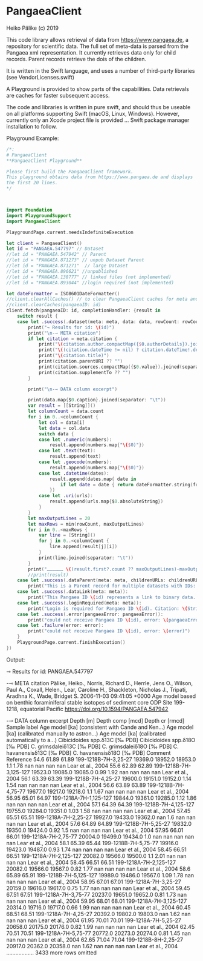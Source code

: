 #  PangaeaClient

Heiko Pälike (c) 2019

This code library allows retrieval of data from https://www.pangaea.de, a repository for
scientific data. The full set of meta-data is parsed from the Pangaea xml representation.
It currently retrieves data only for child records. Parent records retrieve the dois of the children.

It is written in the Swift language, and uses a number of third-party libraries 
(see VendorLicenses.swift)

A Playground is provided to show parts of the capabilities. Data retrievals are caches
for faster subsequent access.

The code and libraries is written in pure swift, and should thus be useable on all platforms
supporting Swift (macOS, Linux, Windows). However, currently only an Xcode project 
file is provided … Swift package manager installation to follow.

Playground Example: 

```swift
/*:
# PangaeaClient
**PangaeaClient Playground**

Please first build the PangaeaClient framework.
This playground obtains data from https://www.pangaea.de and displays
the first 20 lines.
*/



import Foundation
import PlaygroundSupport
import PangaeaClient

PlaygroundPage.current.needsIndefiniteExecution

let client = PangaeaClient()
let id = "PANGAEA.547797" // Dataset
//let id = "PANGAEA.547942" // Parent
//let id = "PANGAEA.871273" // unpub Dataset Parent
//let id = "PANGAEA.871271"  // large Dataset
//let id = "PANGAEA.896621" //unpublished
//let id = "PANGAEA.138777" // linked files (not implemented)
//let id = "PANGAEA.893044" //login required (not implemented)

let dateFormatter = ISO8601DateFormatter()
//client.clearAllCaches() // to clear PangaeaClient caches for meta and data
//client.clearCaches(pangaeaID: id)
client.fetch(pangaeaID: id, completionHandler: {result in
	switch result {
	case let .success(.dataset(meta: meta, data: data, rowCount: rowCount)):
		print("⇾ Results for id: \(id)")
		print("\n-⇾ META citation")
		if let citation = meta.citation {
			print("\(citation.author.compactMap({$0.authorDetails}).joined(separator: ", "))")
			print("\((citation.dateTime != nil) ? citation.dateTime!.description : "")")
			print("\(citation.title)")
			print(citation.parentURI ?? "")
			print(citation.sources.compactMap({$0.value}).joined(separator: ", "))
			print(citation.supplementTo ?? "")
		}

		print("\n-⇾ DATA column excerpt")

		print(data.map{$0.caption}.joined(separator: "\t"))
		var result = [[String]]()
		let columnCount = data.count
		for i in 0..<columnCount {
			let col = data[i]
			let data = col.data
			switch data {
			case let .numeric(numbers):
				result.append(numbers.map{"\($0)"})
			case let .text(text):
				result.append(text)
			case let .geocode(numbers):
				result.append(numbers.map{"\($0)"})
			case let .datetime(dates):
				result.append(dates.map{ date in
					if let date = date { return dateFormatter.string(from: date)} else { return ""}
				})
			case let .uri(urls):
				result.append(urls.map{$0.absoluteString})
			}
		}
		let maxOutputLines = 20
		let maxRows = min(rowCount, maxOutputLines)
		for i in 0..<maxRows {
			var line = [String]()
			for j in 0..<columnCount {
				line.append(result[j][i])
			}
			print(line.joined(separator: "\t"))
		}
		print("……………… \((result.first?.count ?? maxOutputLines)-maxOutputLines) more rows omitted")
		//print(result)
    case let .success(.dataParent(meta: meta, childrenURLs: childrenURLs)):
		print("This is a Parent record for multiple datasets with IDs: \(childrenURLs.map{$0.relativeString}). Please re-run query for cited dataset.")
	case let .success(.dataLink(meta: meta)):
		print("This Pangaea ID \(id) represents a link to binary data. Citation: \(String(describing: meta.citation)). Not implemented.")
	case let .success(.loginRequired(meta: meta)):
		print("Login is required for Pangaea ID \(id). Citation: \(String(describing: meta.citation?.title)). Not implemented.")
	case let .success(.error(pangaeaError: pangaeaError)):
		print("could not receive Pangaea ID \(id), error: \(pangaeaError)")
	case let .failure(error: error):
		print("could not receive Pangaea ID \(id), error: \(error)")
	}
    PlaygroundPage.current.finishExecution()
})
```

Output:

⇾ Results for id: PANGAEA.547797

-⇾ META citation
Pälike, Heiko., Norris, Richard D., Herrle, Jens O., Wilson, Paul A., Coxall, Helen., Lear, Caroline H., Shackleton, Nicholas J., Tripati, Aradhna K., Wade, Bridget S.
2006-11-03 09:41:05 +0000
Age model based on benthic foraminiferal stable isotopes of sediment core ODP Site 199-1218, equatorial Pacific
https://doi.org/10.1594/PANGAEA.547942



-⇾ DATA column excerpt
Depth [m]	Depth comp [mcd]	Depth cr [rmcd]	Sample label	Age model [ka] (consistent with Cande and Ken...)	Age model [ka] (calibrated manually to astron...)	Age model [ka] (calibrated automatically to a...)	Cibicidoides spp.δ13C [‰ PDB]	Cibicidoides spp.δ18O [‰ PDB]	C. grimsdaleiδ13C [‰ PDB]	C. grimsdaleiδ18O [‰ PDB]	C. havanensisδ13C [‰ PDB]	C. havanensisδ18O [‰ PDB]	Comment	Reference
54.6	61.89	61.89	199-1218B-7H-3,25-27	19369.0	18952.0	18953.0	1.1	1.78	nan	nan	nan	nan		Lear et al., 2004
55.6	62.89	62.89	199-1218B-7H-3,125-127	19523.0	19085.0	19085.0	0.99	1.92	nan	nan	nan	nan		Lear et al., 2004
56.1	63.39	63.39	199-1218B-7H-4,25-27	19600.0	19151.0	19152.0	1.14	1.54	nan	nan	nan	nan		Lear et al., 2004
56.6	63.89	63.89	199-1218B-7H-4,75-77	19677.0	19217.0	19218.0	1.1	1.67	nan	nan	nan	nan		Lear et al., 2004
56.95	65.01	64.97	199-1218A-7H-1,125-127	19844.0	19361.0	19285.0	1.12	1.86	nan	nan	nan	nan		Lear et al., 2004
57.1	64.39	64.39	199-1218B-7H-4,125-127	19755.0	19284.0	19351.0	1.03	1.58	nan	nan	nan	nan		Lear et al., 2004
57.45	65.51	65.51	199-1218A-7H-2,25-27	19927.0	19433.0	19362.0	nan	1.6	nan	nan	nan	nan		Lear et al., 2004
57.6	64.89	64.89	199-1218B-7H-5,25-27	19832.0	19350.0	19424.0	0.92	1.5	nan	nan	nan	nan		Lear et al., 2004
57.95	66.01	66.01	199-1218A-7H-2,75-77	20004.0	19499.0	19434.0	1.0	nan	nan	nan	nan	nan		Lear et al., 2004
58.1	65.39	65.44	199-1218B-7H-5,75-77	19916.0	19423.0	19487.0	0.93	1.74	nan	nan	nan	nan		Lear et al., 2004
58.45	66.51	66.51	199-1218A-7H-2,125-127	20082.0	19566.0	19500.0	1.1	2.01	nan	nan	nan	nan		Lear et al., 2004
58.45	66.51	66.51	199-1218A-7H-2,125-127	20082.0	19566.0	19567.0	0.82	1.77	nan	nan	nan	nan		Lear et al., 2004
58.6	65.89	65.91	199-1218B-7H-5,125-127	19989.0	19486.0	19567.0	1.09	1.78	nan	nan	nan	nan		Lear et al., 2004
58.95	67.01	67.01	199-1218A-7H-3,25-27	20159.0	19616.0	19617.0	0.75	1.77	nan	nan	nan	nan		Lear et al., 2004
59.45	67.51	67.51	199-1218A-7H-3,75-77	20237.0	19651.0	19652.0	0.81	1.73	nan	nan	nan	nan		Lear et al., 2004
59.95	68.01	68.01	199-1218A-7H-3,125-127	20314.0	19716.0	19717.0	0.66	1.99	nan	nan	nan	nan		Lear et al., 2004
60.45	68.51	68.51	199-1218A-7H-4,25-27	20392.0	19802.0	19803.0	nan	1.62	nan	nan	nan	nan		Lear et al., 2004
61.95	70.01	70.01	199-1218A-7H-5,25-27	20658.0	20175.0	20176.0	0.82	1.99	nan	nan	nan	nan		Lear et al., 2004
62.45	70.51	70.51	199-1218A-7H-5,75-77	20772.0	20273.0	20274.0	0.81	1.45	nan	nan	nan	nan		Lear et al., 2004
62.65	71.04	71.04	199-1218B-8H-2,25-27	20917.0	20362.0	20358.0	nan	1.62	nan	nan	nan	nan		Lear et al., 2004
……………… 3433 more rows omitted
